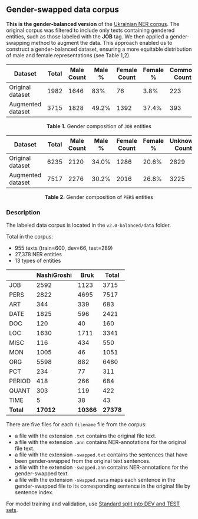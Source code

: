 ## Gender-swapped data corpus

**This is the gender-balanced version** of the [Ukrainian NER corpus](https://github.com/lang-uk/ner-uk/tree/master/v2.0).
The original corpus was filtered to include only texts containing gendered entities, such as those labeled with the <b>JOB</b> tag. We then applied a gender-swapping method to augment the data. This approach enabled us to construct a gender-balanced dataset, ensuring a more equitable distribution of male and female representations (see Table 1,2).

| Dataset           | **Total** | **Male Count** | **Male %** | **Female Count** | **Female %** | **Common Count** | **Common %** | **Unknown Count** | **Unknown %**  |
|-------------------|-----------|----------------|------------|------------------|--------------|------------------|--------------|-------------------|----------------|
| Original dataset  | 1982      | 1646           | 83%        | 76               | 3.8%         | 223              | 11.3%        | 37                | 1.8%           |
| Augmented dataset | 3715      | 1828           | 49.2%      | 1392             | 37.4%        | 393              | 10.5%        | 102               | 2.7%           |



<p align="center"><strong>Table 1.</strong> Gender composition of <code>JOB</code> entities</p>

| Dataset           | **Total** | **Male Count** | **Male %** | **Female Count** | **Female %** | **Unknown Count** | **Unknown %**  |
|-------------------|-----------|----------------|------------|------------------|--------------|-------------------|----------------|
| Original dataset  | 6235      | 2120           | 34.0%      | 1286             | 20.6%        | 2829              | 45.4%          |
| Augmented dataset | 7517      | 2276           | 30.2%      | 2016             | 26.8%        | 3225              | 42.9%          |


<p align="center"><strong>Table 2.</strong> Gender composition of <code>PERS</code> entities</p>

### Description

The labeled data corpus is located in the `v2.0-balanced/data` folder.

Total in the corpus:

- 955 texts (train=600, dev=66, test=289)
- 27,378 NER entities
- 13 types of entities

|                | **NashiGroshi** | **Bruk** | **Total** |
|----------------|------------------|----------|-----------|
| JOB            | 2592             | 1123     | 3715      |
| PERS           | 2822             | 4695     | 7517      |
| ART            | 344              | 339      | 683       |
| DATE           | 1825             | 596      | 2421      |
| DOC            | 120              | 40       | 160       |
| LOC            | 1630             | 1711     | 3341      |
| MISC           | 116              | 434      | 550       |
| MON            | 1005             | 46       | 1051      |
| ORG            | 5598             | 882      | 6480      |
| PCT            | 234              | 77       | 311       |
| PERIOD         | 418              | 266      | 684       |
| QUANT          | 303              | 119      | 422       |
| TIME           | 5                | 38       | 43        |
| **Total**       | **17012**           | **10366**  | **27378**  |

There are five files for each `filename` file from the corpus:

- a file with the extension `.txt` contains the original file text. 
- a file with the extension `.ann` contains NER-annotations for the original file text.
- a file with the extension `-swapped.txt` contains the sentences that have been gender-swapped from the original text sentences. 
- a file with the extension `-swapped.ann` contains NER-annotations for the gender-swapped text.
- a file with the extension `-swapped.meta` maps each sentence in the gender-swapped file to its corresponding sentence in the original file by sentence index.

For model training and validation, use [Standard split into DEV and TEST sets](data/dev-test-split.txt).
